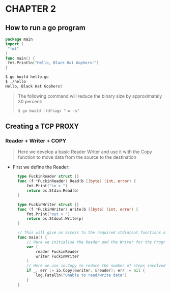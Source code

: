 # CHAPTER 2

## How to run a go program

```go
package main
import (
 "fmt"
)
func main() {
 fmt.Println("Hello, Black Hat Gophers!")
}
```

```bash
$ go build hello.go
$ ./hello
Hello, Black Hat Gophers!
```
> The following command will reduce the binary size by approximately 30 percent:
> 
> ```$ go build -ldflags "-w -s"```


## Creating a TCP PROXY
### Reader + Writer + COPY
> Here we develop a basic Reader Writer and use it with the Copy function to move data from the source to the destination
* First we define the Reader:
  ```go
    type FuckinReader struct {}
    func (f *FuckinReader) Read(b []byte) (int, error) {
        fmt.Print("in > ")
        return os.Stdin.Read(b)
    }

    type FuckinWriter struct {}
    func (f *FuckinWriter) Write(b []byte) (int, error) {
        fmt.Print("out > ")
        return os.Stdout.Write(p)
    }

    // This will give us access to the required stdin/out functions offered by the OS
    func main() {
        // Here we initialise the Reader and the Writer for the Program to access
        var (
            reader FuckinReader
            writer FuckinWriter
        )
        // Here we use io.Copy to reduce the number of steps involved in doing the mundane task of making explicit calls to the Read and Write functions for each scenario
        if _, err := io.Copy(&writer, &reader); err != nil {
            log.Fatalln("Unable to read/write data")
        }
    }
  ```


  